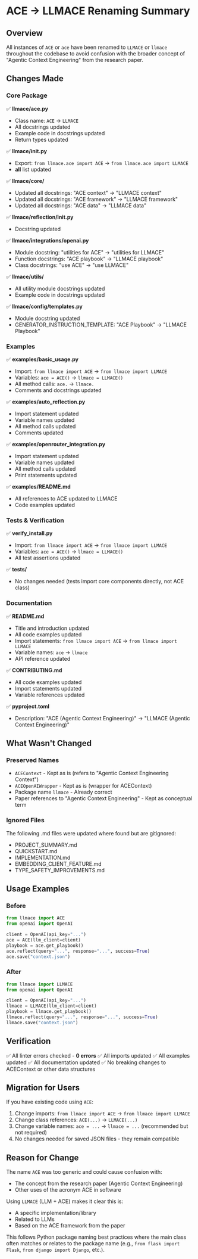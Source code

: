 # ACE → LLMACE Renaming Summary

## Overview

All instances of `ACE` or `ace` have been renamed to `LLMACE` or `llmace` throughout the codebase to avoid confusion with the broader concept of "Agentic Context Engineering" from the research paper.

## Changes Made

### Core Package

✅ **llmace/ace.py**
- Class name: `ACE` → `LLMACE`
- All docstrings updated
- Example code in docstrings updated
- Return types updated

✅ **llmace/__init__.py**
- Export: `from llmace.ace import ACE` → `from llmace.ace import LLMACE`
- __all__ list updated

✅ **llmace/core/**
- Updated all docstrings: "ACE context" → "LLMACE context"
- Updated all docstrings: "ACE framework" → "LLMACE framework"
- Updated all docstrings: "ACE data" → "LLMACE data"

✅ **llmace/reflection/__init__.py**
- Docstring updated

✅ **llmace/integrations/openai.py**
- Module docstring: "utilities for ACE" → "utilities for LLMACE"
- Function docstrings: "ACE playbook" → "LLMACE playbook"
- Class docstrings: "use ACE" → "use LLMACE"

✅ **llmace/utils/**
- All utility module docstrings updated
- Example code in docstrings updated

✅ **llmace/config/templates.py**
- Module docstring updated
- GENERATOR_INSTRUCTION_TEMPLATE: "ACE Playbook" → "LLMACE Playbook"

### Examples

✅ **examples/basic_usage.py**
- Import: `from llmace import ACE` → `from llmace import LLMACE`
- Variables: `ace = ACE()` → `llmace = LLMACE()`
- All method calls: `ace.` → `llmace.`
- Comments and docstrings updated

✅ **examples/auto_reflection.py**
- Import statement updated
- Variable names updated
- All method calls updated
- Comments updated

✅ **examples/openrouter_integration.py**
- Import statement updated
- Variable names updated
- All method calls updated
- Print statements updated

✅ **examples/README.md**
- All references to ACE updated to LLMACE
- Code examples updated

### Tests & Verification

✅ **verify_install.py**
- Import: `from llmace import ACE` → `from llmace import LLMACE`
- Variables: `ace = ACE()` → `llmace = LLMACE()`
- All test assertions updated

✅ **tests/**
- No changes needed (tests import core components directly, not ACE class)

### Documentation

✅ **README.md**
- Title and introduction updated
- All code examples updated
- Import statements: `from llmace import ACE` → `from llmace import LLMACE`
- Variable names: `ace` → `llmace`
- API reference updated

✅ **CONTRIBUTING.md**
- All code examples updated
- Import statements updated
- Variable references updated

✅ **pyproject.toml**
- Description: "ACE (Agentic Context Engineering)" → "LLMACE (Agentic Context Engineering)"

## What Wasn't Changed

### Preserved Names

- `ACEContext` - Kept as is (refers to "Agentic Context Engineering Context")
- `ACEOpenAIWrapper` - Kept as is (wrapper for ACEContext)
- Package name `llmace` - Already correct
- Paper references to "Agentic Context Engineering" - Kept as conceptual term

### Ignored Files

The following .md files were updated where found but are gitignored:
- PROJECT_SUMMARY.md
- QUICKSTART.md
- IMPLEMENTATION.md
- EMBEDDING_CLIENT_FEATURE.md
- TYPE_SAFETY_IMPROVEMENTS.md

## Usage Examples

### Before

```python
from llmace import ACE
from openai import OpenAI

client = OpenAI(api_key="...")
ace = ACE(llm_client=client)
playbook = ace.get_playbook()
ace.reflect(query="...", response="...", success=True)
ace.save("context.json")
```

### After

```python
from llmace import LLMACE
from openai import OpenAI

client = OpenAI(api_key="...")
llmace = LLMACE(llm_client=client)
playbook = llmace.get_playbook()
llmace.reflect(query="...", response="...", success=True)
llmace.save("context.json")
```

## Verification

✅ All linter errors checked - **0 errors**
✅ All imports updated
✅ All examples updated
✅ All documentation updated
✅ No breaking changes to ACEContext or other data structures

## Migration for Users

If you have existing code using `ACE`:

1. Change imports: `from llmace import ACE` → `from llmace import LLMACE`
2. Change class references: `ACE(...)` → `LLMACE(...)`
3. Change variable names: `ace = ...` → `llmace = ...` (recommended but not required)
4. No changes needed for saved JSON files - they remain compatible

## Reason for Change

The name `ACE` was too generic and could cause confusion with:
- The concept from the research paper (Agentic Context Engineering)
- Other uses of the acronym ACE in software

Using `LLMACE` (LLM + ACE) makes it clear this is:
- A specific implementation/library
- Related to LLMs
- Based on the ACE framework from the paper

This follows Python package naming best practices where the main class often matches or relates to the package name (e.g., `from flask import Flask`, `from django import Django`, etc.).


